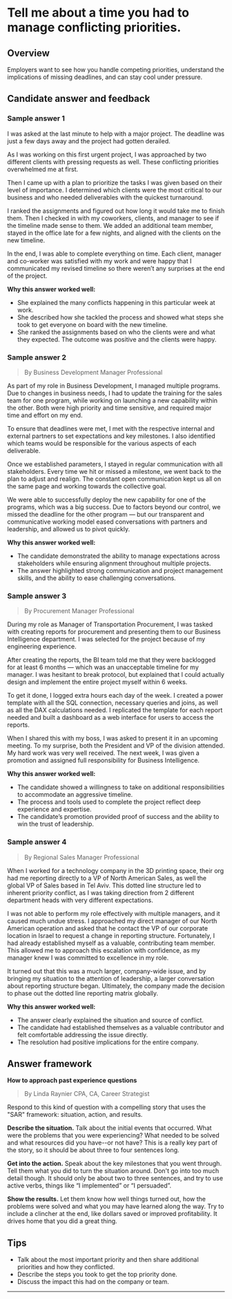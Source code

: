 # Tell me about a time you had to manage conflicting priorities.

## Overview
Employers want to see how you handle competing priorities, understand the implications of missing deadlines, and can stay cool under pressure.

## Candidate answer and feedback

### Sample answer 1

I was asked at the last minute to help with a major project. The deadline was just a few days away and the project had gotten derailed.

As I was working on this first urgent project, I was approached by two different clients with pressing requests as well. These conflicting priorities overwhelmed me at first.

Then I came up with a plan to prioritize the tasks I was given based on their level of importance. I determined which clients were the most critical to our business and who needed deliverables with the quickest turnaround.

I ranked the assignments and figured out how long it would take me to finish them. Then I checked in with my coworkers, clients, and manager to see if the timeline made sense to them. We added an additional team member, stayed in the office late for a few nights, and aligned with the clients on the new timeline.

In the end, I was able to complete everything on time. Each client, manager and co-worker was satisfied with my work and were happy that I communicated my revised timeline so there weren’t any surprises at the end of the project.

**Why this answer worked well:**

* She explained the many conflicts happening in this particular week at work.
* She described how she tackled the process and showed what steps she took to get everyone on board with the new timeline.
* She ranked the assignments based on who the clients were and what they expected. The outcome was positive and the clients were happy.

### Sample answer 2
> By Business Development Manager Professional

As part of my role in Business Development, I managed multiple programs. Due to changes in business needs, I had to update the training for the sales team for one program, while working on launching a new capability within the other. Both were high priority and time sensitive, and required major time and effort on my end.

To ensure that deadlines were met, I met with the respective internal and external partners to set expectations and key milestones. I also identified which teams would be responsible for the various aspects of each deliverable.

Once we established parameters, I stayed in regular communication with all stakeholders. Every time we hit or missed a milestone, we went back to the plan to adjust and realign. The constant open communication kept us all on the same page and working towards the collective goal.

We were able to successfully deploy the new capability for one of the programs, which was a big success. Due to factors beyond our control, we missed the deadline for the other program — but our transparent and communicative working model eased conversations with partners and leadership, and allowed us to pivot quickly.

**Why this answer worked well:**

* The candidate demonstrated the ability to manage expectations across stakeholders while ensuring alignment throughout multiple projects.
* The answer highlighted strong communication and project management skills, and the ability to ease challenging conversations.

### Sample answer 3
> By Procurement Manager Professional

During my role as Manager of Transportation Procurement, I was tasked with creating reports for procurement and presenting them to our Business Intelligence department. I was selected for the project because of my engineering experience.

After creating the reports, the BI team told me that they were backlogged for at least 6 months — which was an unacceptable timeline for my manager. I was hesitant to break protocol, but explained that I could actually design and implement the entire project myself within 6 weeks.

To get it done, I logged extra hours each day of the week. I created a power template with all the SQL connection, necessary queries and joins, as well as all the DAX calculations needed. I replicated the template for each report needed and built a dashboard as a web interface for users to access the reports.

When I shared this with my boss, I was asked to present it in an upcoming meeting. To my surprise, both the President and VP of the division attended. My hard work was very well received. The next week, I was given a promotion and assigned full responsibility for Business Intelligence.

**Why this answer worked well:**

* The candidate showed a willingness to take on additional responsibilities to accommodate an aggressive timeline.
* The process and tools used to complete the project reflect deep experience and expertise.
* The candidate’s promotion provided proof of success and the ability to win the trust of leadership.

### Sample answer 4
> By Regional Sales Manager Professional

When I worked for a technology company in the 3D printing space, their org had me reporting directly to a VP of North American Sales, as well the global VP of Sales based in Tel Aviv. This dotted line structure led to inherent priority conflict, as I was taking direction from 2 different department heads with very different expectations.

I was not able to perform my role effectively with multiple managers, and it caused much undue stress. I approached my direct manager of our North American operation and asked that he contact the VP of our corporate location in Israel to request a change in reporting structure. Fortunately, I had already established myself as a valuable, contributing team member. This allowed me to approach this escalation with confidence, as my manager knew I was committed to excellence in my role.

It turned out that this was a much larger, company-wide issue, and by bringing my situation to the attention of leadership, a larger conversation about reporting structure began. Ultimately, the company made the decision to phase out the dotted line reporting matrix globally.

**Why this answer worked well:**

* The answer clearly explained the situation and source of conflict.
* The candidate had established themselves as a valuable contributor and felt comfortable addressing the issue directly.
* The resolution had positive implications for the entire company.

## Answer framework

**How to approach past experience questions**

> By Linda Raynier CPA, CA, Career Strategist

Respond to this kind of question with a compelling story that uses the "SAR" framework: situation, action, and results.

**Describe the situation.** Talk about the initial events that occurred. What were the problems that you were experiencing? What needed to be solved and what resources did you have--or not have? This is a really key part of the story, so it should be about three to four sentences long. 

**Get into the action.** Speak about the key milestones that you went through. Tell them what you did to turn the situation around. Don't go into too much detail though. It should only be about two to three sentences, and try to use active verbs, things like “I implemented” or “I persuaded”.

**Show the results.** Let them know how well things turned out, how the problems were solved and what you may have learned along the way. Try to include a clincher at the end, like dollars saved or improved profitability. It drives home that you did a great thing.

## Tips

* Talk about the most important priority and then share additional priorities and how they conflicted.
* Describe the steps you took to get the top priority done.
* Discuss the impact this had on the company or team.

---